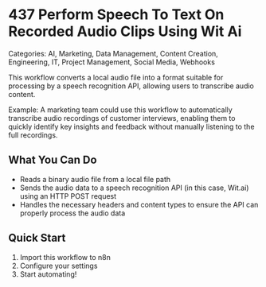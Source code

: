 # 437 Perform Speech To Text On Recorded Audio Clips Using Wit Ai

Categories: AI, Marketing, Data Management, Content Creation, Engineering, IT, Project Management, Social Media, Webhooks

This workflow converts a local audio file into a format suitable for processing by a speech recognition API, allowing users to transcribe audio content.

Example: A marketing team could use this workflow to automatically transcribe audio recordings of customer interviews, enabling them to quickly identify key insights and feedback without manually listening to the full recordings.

## What You Can Do
- Reads a binary audio file from a local file path
- Sends the audio data to a speech recognition API (in this case, Wit.ai) using an HTTP POST request
- Handles the necessary headers and content types to ensure the API can properly process the audio data

## Quick Start
1. Import this workflow to n8n
2. Configure your settings
3. Start automating!


